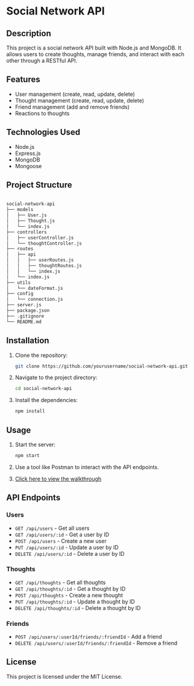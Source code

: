 # Social Network API

## Description

This project is a social network API built with Node.js and MongoDB. It allows users to create thoughts, manage friends, and interact with each other through a RESTful API.

## Features

- User management (create, read, update, delete)
- Thought management (create, read, update, delete)
- Friend management (add and remove friends)
- Reactions to thoughts

## Technologies Used

- Node.js
- Express.js
- MongoDB
- Mongoose

## Project Structure

``` bash

social-network-api
├── models
│   ├── User.js
│   ├── Thought.js
│   └── index.js
├── controllers
│   ├── userController.js
│   └── thoughtController.js
├── routes
│   ├── api
│   │   ├── userRoutes.js
│   │   ├── thoughtRoutes.js
│   │   └── index.js
│   └── index.js
├── utils
│   └── dateFormat.js
├── config
│   └── connection.js
├── server.js
├── package.json
├── .gitignore
└── README.md
```

## Installation

1. Clone the repository:

   ``` bash
   git clone https://github.com/yourusername/social-network-api.git

   ```

2. Navigate to the project directory:

   ``` bash
   cd social-network-api

   ```

3. Install the dependencies:

   ``` bash
   npm install
   ```

## Usage

1. Start the server:

   ``` bash
   npm start
   ```

2. Use a tool like Postman to interact with the API endpoints.

3. [Click here to view the walkthrough](https://drive.google.com/file/d/1QKAOA6yurm491qzZ4xIHzk_6zCby_nSP/view?usp=sharing)


## API Endpoints

### Users

- `GET /api/users` - Get all users
- `GET /api/users/:id` - Get a user by ID
- `POST /api/users` - Create a new user
- `PUT /api/users/:id` - Update a user by ID
- `DELETE /api/users/:id` - Delete a user by ID

### Thoughts

- `GET /api/thoughts` - Get all thoughts
- `GET /api/thoughts/:id` - Get a thought by ID
- `POST /api/thoughts` - Create a new thought
- `PUT /api/thoughts/:id` - Update a thought by ID
- `DELETE /api/thoughts/:id` - Delete a thought by ID

### Friends

- `POST /api/users/:userId/friends/:friendId` - Add a friend
- `DELETE /api/users/:userId/friends/:friendId` - Remove a friend

## License

This project is licensed under the MIT License.
